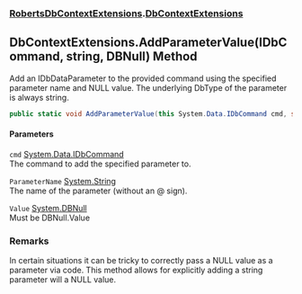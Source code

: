 ### [RobertsDbContextExtensions](RobertsDbContextExtensions 'RobertsDbContextExtensions').[DbContextExtensions](DbContextExtensions 'RobertsDbContextExtensions.DbContextExtensions')
## DbContextExtensions.AddParameterValue(IDbCommand, string, DBNull) Method
Add an IDbDataParameter to the provided command using the specified
parameter name and NULL value. The underlying DbType of the parameter
is always string.
```csharp
public static void AddParameterValue(this System.Data.IDbCommand cmd, string ParameterName, System.DBNull Value);
```
#### Parameters
<a name='RobertsDbContextExtensions_DbContextExtensions_AddParameterValue(System_Data_IDbCommand_string_System_DBNull)_cmd'></a>
`cmd` [System.Data.IDbCommand](https://docs.microsoft.com/en-us/dotnet/api/System.Data.IDbCommand 'System.Data.IDbCommand')  
The command to add the specified parameter to.
  
<a name='RobertsDbContextExtensions_DbContextExtensions_AddParameterValue(System_Data_IDbCommand_string_System_DBNull)_ParameterName'></a>
`ParameterName` [System.String](https://docs.microsoft.com/en-us/dotnet/api/System.String 'System.String')  
The name of the parameter (without an @ sign).
  
<a name='RobertsDbContextExtensions_DbContextExtensions_AddParameterValue(System_Data_IDbCommand_string_System_DBNull)_Value'></a>
`Value` [System.DBNull](https://docs.microsoft.com/en-us/dotnet/api/System.DBNull 'System.DBNull')  
Must be DBNull.Value
  
### Remarks
In certain situations it can be tricky to correctly pass a NULL value
as a parameter via code. This method allows for explicitly adding a
string parameter will a NULL value.
